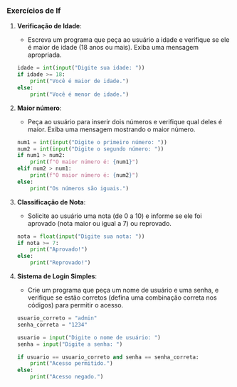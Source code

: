 ### Exercícios de If

1. **Verificação de Idade**:
   - Escreva um programa que peça ao usuário a idade e verifique se ele é maior de idade (18 anos ou mais). Exiba uma mensagem apropriada.
   ```python
   idade = int(input("Digite sua idade: "))
   if idade >= 18:
       print("Você é maior de idade.")
   else:
       print("Você é menor de idade.")
   ```

2. **Maior número**:
   - Peça ao usuário para inserir dois números e verifique qual deles é maior. Exiba uma mensagem mostrando o maior número.
   ```python
   num1 = int(input("Digite o primeiro número: "))
   num2 = int(input("Digite o segundo número: "))
   if num1 > num2:
       print(f"O maior número é: {num1}")
   elif num2 > num1:
       print(f"O maior número é: {num2}")
   else:
       print("Os números são iguais.")
   ```

3. **Classificação de Nota**:
   - Solicite ao usuário uma nota (de 0 a 10) e informe se ele foi aprovado (nota maior ou igual a 7) ou reprovado.
   ```python
   nota = float(input("Digite sua nota: "))
   if nota >= 7:
       print("Aprovado!")
   else:
       print("Reprovado!")
   ```



6. **Sistema de Login Simples**:
   - Crie um programa que peça um nome de usuário e uma senha, e verifique se estão corretos (defina uma combinação correta nos códigos) para permitir o acesso.
   ```python
   usuario_correto = "admin"
   senha_correta = "1234"
   
   usuario = input("Digite o nome de usuário: ")
   senha = input("Digite a senha: ")
   
   if usuario == usuario_correto and senha == senha_correta:
       print("Acesso permitido.")
   else:
       print("Acesso negado.")
   ```